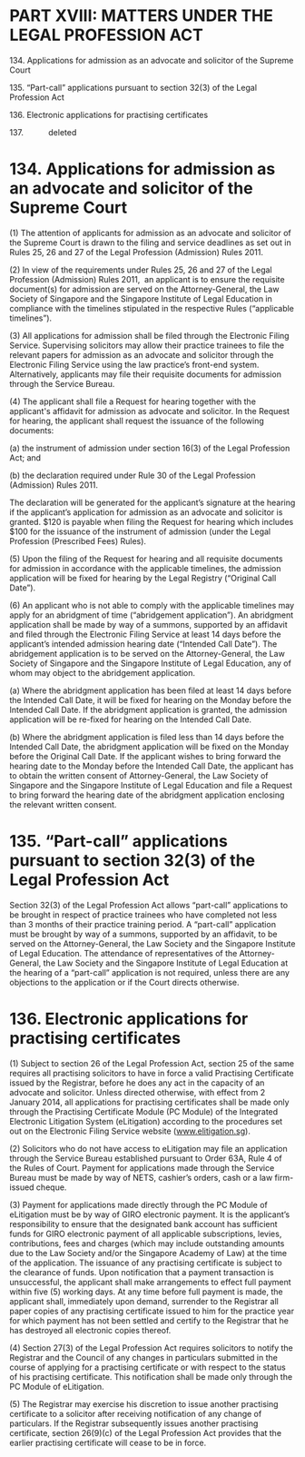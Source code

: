 # PART XVIII: MATTERS UNDER THE LEGAL PROFESSION ACT

134\. Applications for admission as an advocate and solicitor of the
Supreme Court

135\. “Part-call” applications pursuant to section 32(3) of the Legal
Profession Act

136\. Electronic applications for practising certificates

137\. <span style="margin-left: 40px;">deleted</span>

# 134. Applications for admission as an advocate and solicitor of the Supreme Court

(1) The attention of applicants for admission as an advocate and
solicitor of the Supreme Court is drawn to the filing and service
deadlines as set out in Rules 25, 26 and 27 of the Legal Profession
(Admission) Rules 2011.

(2) In view of the requirements under Rules 25, 26 and 27 of the Legal
Profession (Admission) Rules 2011,  an applicant is to ensure the
requisite document(s) for admission are served on the Attorney-General,
the Law Society of Singapore and the Singapore Institute of Legal
Education in compliance with the timelines stipulated in the respective
Rules (“applicable timelines”).

(3) All applications for admission shall be filed through the Electronic
Filing Service. Supervising solicitors may allow their practice trainees
to file the relevant papers for admission as an advocate and solicitor
through the Electronic Filing Service using the law practice’s front-end
system. Alternatively, applicants may file their requisite documents for
admission through the Service Bureau.

(4) The applicant shall file a Request for hearing together with the
applicant's affidavit for admission as advocate and solicitor. In the
Request for hearing, the applicant shall request the issuance of the
following documents:

(a) the instrument of admission under section 16(3) of the Legal
Profession Act; and

(b) the declaration required under Rule 30 of the Legal Profession
(Admission) Rules 2011.

The declaration will be generated for the applicant’s signature at the
hearing if the applicant’s application for admission as an advocate and
solicitor is granted. $120 is payable when filing the Request for
hearing which includes $100 for the issuance of the instrument of
admission (under the Legal Profession (Prescribed Fees) Rules).

(5) Upon the filing of the Request for hearing and all requisite
documents for admission in accordance with the applicable timelines, the
admission application will be fixed for hearing by the Legal Registry
(“Original Call Date”).

(6) An applicant who is not able to comply with the applicable timelines
may apply for an abridgment of time (“abridgement application”). An
abridgment application shall be made by way of a summons, supported by
an affidavit and filed through the Electronic Filing Service at least 14
days before the applicant’s intended admission hearing date (“Intended
Call Date”). The abridgement application is to be served on the
Attorney-General, the Law Society of Singapore and the Singapore
Institute of Legal Education, any of whom may object to the abridgement
application.

(a) Where the abridgment application has been filed at least 14 days
before the Intended Call Date, it will be fixed for hearing on the
Monday before the Intended Call Date. If the abridgment application is
granted, the admission application will be re-fixed for hearing on the
Intended Call Date.

(b) Where the abridgment application is filed less than 14 days before
the Intended Call Date, the abridgment application will be fixed on the
Monday before the Original Call Date. If the applicant wishes to bring
forward the hearing date to the Monday before the Intended Call Date,
the applicant has to obtain the written consent of Attorney-General, the
Law Society of Singapore and the Singapore Institute of Legal Education
and file a Request to bring forward the hearing date of the abridgment
application enclosing the relevant written consent.

# 135. “Part-call” applications pursuant to section 32(3) of the Legal Profession Act

Section 32(3) of the Legal Profession Act allows “part-call”
applications to be brought in respect of practice trainees who have
completed not less than 3 months of their practice training period. A
“part-call” application must be brought by way of a summons, supported
by an affidavit, to be served on the Attorney-General, the Law Society
and the Singapore Institute of Legal Education. The attendance of
representatives of the Attorney-General, the Law Society and the
Singapore Institute of Legal Education at the hearing of a “part-call”
application is not required, unless there are any objections to the
application or if the Court directs otherwise.

# 136\. Electronic applications for practising certificates

(1) Subject to section 26 of the Legal Profession Act, section 25 of the
same requires all practising solicitors to have in force a valid
Practising Certificate issued by the Registrar, before he does any act
in the capacity of an advocate and solicitor. Unless directed otherwise,
with effect from 2 January 2014, all applications for practising
certificates shall be made only through the Practising Certificate
Module (PC Module) of the Integrated Electronic Litigation System
(eLitigation) according to the procedures set out on the Electronic
Filing Service website (www.elitigation.sg).

(2) Solicitors who do not have access to eLitigation may file an
application through the Service Bureau established pursuant to Order
63A, Rule 4 of the Rules of Court. Payment for applications made through
the Service Bureau must be made by way of NETS, cashier’s orders, cash
or a law firm-issued cheque.

(3) Payment for applications made directly through the PC Module of
eLitigation must be by way of GIRO electronic payment. It is the
applicant’s responsibility to ensure that the designated bank account
has sufficient funds for GIRO electronic payment of all applicable
subscriptions, levies, contributions, fees and charges (which may
include outstanding amounts due to the Law Society and/or the Singapore
Academy of Law) at the time of the application. The issuance of any
practising certificate is subject to the clearance of funds. Upon
notification that a payment transaction is unsuccessful, the applicant
shall make arrangements to effect full payment within five (5) working
days. At any time before full payment is made, the applicant shall,
immediately upon demand, surrender to the Registrar all paper copies of
any practising certificate issued to him for the practice year for which
payment has not been settled and certify to the Registrar that he has
destroyed all electronic copies thereof.

(4) Section 27(3) of the Legal Profession Act requires solicitors to
notify the Registrar and the Council of any changes in particulars
submitted in the course of applying for a practising certificate or with
respect to the status of his practising certificate. This notification
shall be made only through the PC Module of eLitigation.

(5) The Registrar may exercise his discretion to issue another
practising certificate to a solicitor after receiving notification of
any change of particulars. If the Registrar subsequently issues another
practising certificate, section 26(9)(c) of the Legal Profession Act
provides that the earlier practising certificate will cease to be in
force.
